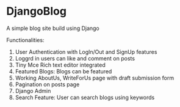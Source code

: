 # DjangoBlog
A simple blog site build using Django

Functionalities:
1. User Authentication with LogIn/Out and SignUp features
2. Loggrd in users can like and comment on posts
3. Tiny Mce Rich text editor integrated 
4. Featured Blogs: Blogs can be featured
5. Working AboutUs, WriteForUs page with draft submission form
6. Pagination on posts page
7. Django Admin
8. Search Feature: User can search blogs using keywords

